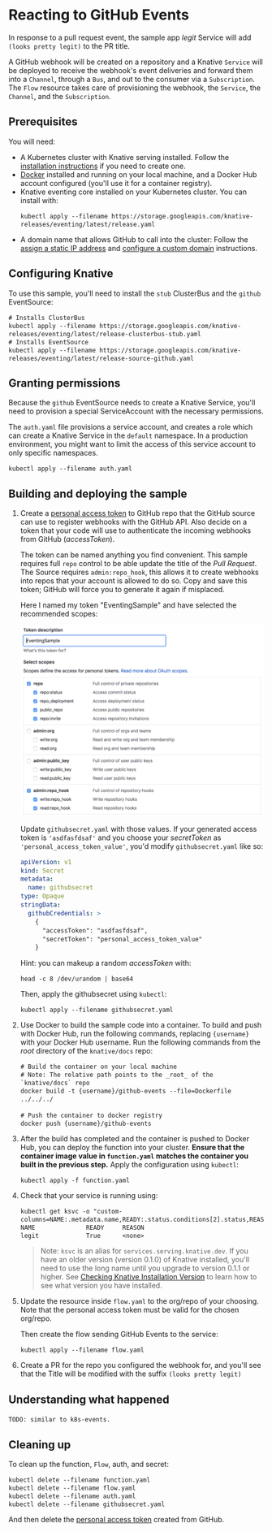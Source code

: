 # Reacting to GitHub Events

In response to a pull request event, the sample app _legit_ Service will add 
`(looks pretty legit)` to the PR title.

A GitHub webhook will be created on a repository and a Knative `Service` will be 
deployed to receive the webhook's event deliveries and forward them into a 
`Channel`, through a `Bus`, and out to the consumer via a `Subscription`. The 
`Flow` resource takes care of provisioning the webhook, the `Service`, the 
`Channel`, and the `Subscription`.

## Prerequisites

You will need:

- A Kubernetes cluster with Knative serving installed. Follow the
  [installation instructions](https://github.com/knative/docs/blob/master/install/README.md)
  if you need to create one.
- [Docker](https://www.docker.com/) installed and running on your local machine,
  and a Docker Hub account configured (you'll use it for a container registry).
- Knative eventing core installed on your Kubernetes cluster. You can install
  with:
  ```shell
  kubectl apply --filename https://storage.googleapis.com/knative-releases/eventing/latest/release.yaml
  ```
- A domain name that allows GitHub to call into the cluster: Follow the
  [assign a static IP address](https://github.com/knative/docs/blob/master/serving/gke-assigning-static-ip-address.md)
  and
  [configure a custom domain](https://github.com/knative/docs/blob/master/serving/using-a-custom-domain.md)
  instructions.

## Configuring Knative

To use this sample, you'll need to install the `stub` ClusterBus and the 
`github` EventSource:

```shell
# Installs ClusterBus
kubectl apply --filename https://storage.googleapis.com/knative-releases/eventing/latest/release-clusterbus-stub.yaml
# Installs EventSource
kubectl apply --filename https://storage.googleapis.com/knative-releases/eventing/latest/release-source-github.yaml
```

## Granting permissions

Because the `github` EventSource needs to create a Knative Service, you'll need
to provision a special ServiceAccount with the necessary permissions.

The `auth.yaml` file provisions a service
account, and creates a role which can create a Knative Service in the `default`
namespace. In a production environment, you might want to limit the access of
this service account to only specific namespaces.

```shell
kubectl apply --filename auth.yaml
```

## Building and deploying the sample

1.  Create a [personal access token](https://github.com/settings/tokens) to 
    GitHub repo that the GitHub source can use to register webhooks with the 
    GitHub API. Also decide on a token that your code will use to authenticate
    the incoming webhooks from GitHub (*accessToken*).
    
    The token can be named anything you find convenient. This sample requires
    full `repo` control to be able update the title of the _Pull Request_.
    The Source requires `admin:repo_hook`, this allows it to create webhooks
    into repos that your account is allowed to do so. Copy and save this token;
    GitHub will force you to generate it again if misplaced.

    Here I named my token "EventingSample" and have selected the recommended
    scopes: 

    ![GitHub UI](personal_access_token.png "GitHub personal access token screenshot")

    Update `githubsecret.yaml` with those
    values. If  your generated access token is `'asdfasfdsaf'` and you choose
    your *secretToken* as `'personal_access_token_value'`, you'd modify
    `githubsecret.yaml` like so:

    ```yaml
    apiVersion: v1
    kind: Secret
    metadata:
      name: githubsecret
    type: Opaque
    stringData:
      githubCredentials: >
        {
          "accessToken": "asdfasfdsaf",
          "secretToken": "personal_access_token_value"
        }
    ```

    Hint: you can makeup a random *accessToken* with:
    
    ```shell
    head -c 8 /dev/urandom | base64
    ```

    Then, apply the githubsecret using `kubectl`:
    
    ```shell
    kubectl apply --filename githubsecret.yaml
    ```

1.  Use Docker to build the sample code into a container. To build and push with
    Docker Hub, run the following commands, replacing `{username}` with your
    Docker Hub username. Run the following commands from the _root_ directory of
    the `knative/docs` repo:

    ```shell
    # Build the container on your local machine
    # Note: The relative path points to the _root_ of the `knative/docs` repo
    docker build -t {username}/github-events --file=Dockerfile ../../../

    # Push the container to docker registry
    docker push {username}/github-events
    ```

1.  After the build has completed and the container is pushed to Docker Hub, you
    can deploy the function into your cluster. **Ensure that the container image
    value in `function.yaml` matches the container you built in the previous
    step.** Apply the configuration using `kubectl`:

    ```shell
    kubectl apply -f function.yaml
    ```

1.  Check that your service is running using:

    ```shell
    kubectl get ksvc -o "custom-columns=NAME:.metadata.name,READY:.status.conditions[2].status,REASON:.status.conditions[2].message"
    NAME              READY     REASON
    legit             True      <none>
    ```

    > Note: `ksvc` is an alias for `services.serving.knative.dev`. If you have
      an older version (version 0.1.0) of Knative installed, you'll need to use
      the long name until you upgrade to version 0.1.1 or higher. See
      [Checking Knative Installation Version](../../../install/check-install-version.md)
      to learn how to see what version you have installed.

1.  Update the resource inside `flow.yaml` to the
    org/repo of your choosing. Note that the personal access token must be valid
    for the chosen org/repo. 

    Then create the flow sending GitHub Events to the service:

    ```shell
    kubectl apply --filename flow.yaml
    ```

1.  Create a PR for the repo you configured the webhook for, and you'll see that
    the Title will be modified with the suffix `(looks pretty legit)`


## Understanding what happened

`TODO: similar to k8s-events.`

<!--TODO:
explain the resources and communication channels, as well as where the secret
is used. In particular include a note to look at
https://github.com/<owner>/<repo>/settings/hooks to see the webhook registered
and then deleted.
 -->

## Cleaning up

To clean up the function, `Flow`, auth, and secret:

```shell
kubectl delete --filename function.yaml
kubectl delete --filename flow.yaml
kubectl delete --filename auth.yaml
kubectl delete --filename githubsecret.yaml
```

And then delete the [personal access token](https://github.com/settings/tokens)
created from GitHub.
